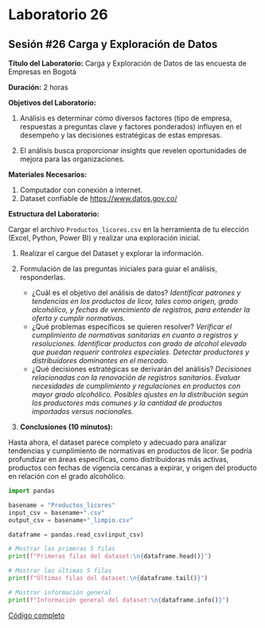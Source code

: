 # Laboratorio 26

## Sesión #26 Carga y Exploración de Datos

**Título del Laboratorio:** Carga y Exploración de Datos de las encuesta de Empresas en Bogotá

**Duración:** 2 horas

**Objetivos del Laboratorio:**

1. Análisis es determinar cómo diversos factores (tipo de empresa, respuestas a preguntas clave y factores ponderados) influyen en el desempeño y las decisiones estratégicas de estas empresas.

2. El análisis busca proporcionar insights que revelen oportunidades de mejora para las organizaciones.

**Materiales Necesarios:**

1. Computador con conexión a internet.
2. Dataset confiable de https://www.datos.gov.co/

**Estructura del Laboratorio:**

Cargar el archivo `Productos_licores.csv` en la herramienta de tu elección (Excel, Python, Power BI) y realizar una exploración inicial.

1. Realizar el cargue del Dataset y explorar la información.

2. Formulación de las preguntas iniciales para guiar el análisis, responderlas.

    - ¿Cuál es el objetivo del análisis de datos?
        *Identificar patrones y tendencias en los productos de licor, tales como origen, grado alcohólico, y fechas de vencimiento de registros, para entender la oferta y cumplir normativas.*
    - ¿Qué problemas específicos se quieren resolver?
        *Verificar el cumplimiento de normativas sanitarias en cuanto a registros y resoluciones. Identificar productos con grado de alcohol elevado que puedan requerir controles especiales. Detectar productores y distribuidores dominantes en el mercado.*
    - ¿Qué decisiones estratégicas se derivarán del análisis?
        *Decisiones relacionadas con la renovación de registros sanitarios. Evaluar necesidades de cumplimiento y regulaciones en productos con mayor grado alcohólico. Posibles ajustes en la distribución según los productores más comunes y la cantidad de productos importados versus nacionales.*

3. **Conclusiones (10 minutos):**

Hasta ahora, el dataset parece completo y adecuado para analizar tendencias y cumplimiento de normativas en productos de licor. Se podría profundizar en áreas específicas, como distribuidoras más activas, productos con fechas de vigencia cercanas a expirar, y origen del producto en relación con el grado alcohólico.

```python
import pandas

basename = "Productos_licores"
input_csv = basename+".csv"
output_csv = basename+"_limpio.csv"

dataframe = pandas.read_csv(input_csv)

# Mostrar las primeras 5 filas
print(f"Primeras filas del dataset:\n{dataframe.head()}")

# Mostrar las últimas 5 filas
print(f"Últimas filas del dataset:\n{dataframe.tail()}")

# Mostrar información general
print(f"Información general del dataset:\n{dataframe.info()}")
```

[Código completo](../lab27/lab27.py)
